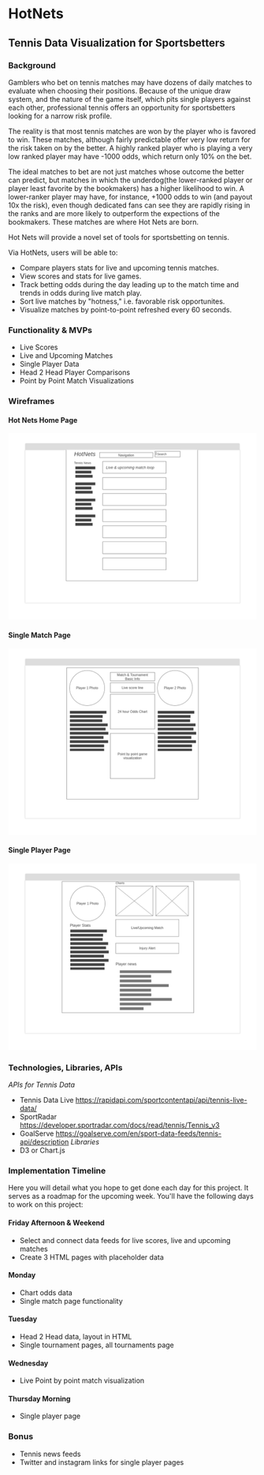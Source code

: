 # HotNets
## Tennis Data Visualization for Sportsbetters 

### Background

Gamblers who bet on tennis matches may have dozens of daily matches to evaluate when choosing their positions. Because of the unique draw system, and the nature of the game itself, which pits single players against each other, professional tennis offers an opportunity for sportsbetters looking for a narrow risk profile. 

The reality is that most tennis matches are won by the player who is favored to win. These matches, although fairly predictable offer very low return for the risk taken on by the better. A highly ranked player who is playing a very low ranked player may have -1000 odds, which return only 10% on the bet. 

The ideal matches to bet are not just matches whose outcome the better can predict, but matches in which the underdog(the lower-ranked player or player least favorite by the bookmakers) has a higher likelihood to win. A lower-ranker player may have, for instance, +1000 odds to win (and payout 10x the risk), even though dedicated fans can see they are rapidly rising in the ranks and are more likely to outperform the expections of the bookmakers. These matches are where Hot Nets are born.

Hot Nets will provide a novel set of tools for sportsbetting on tennis. 

Via HotNets, users will be able to:

* Compare players stats for live and upcoming tennis matches.
* View scores and stats for live games.
* Track betting odds during the day leading up to the match time and trends in odds during live match play.
* Sort live matches by "hotness," i.e. favorable risk opportunites.
* Visualize matches by point-to-point refreshed every 60 seconds.

### Functionality & MVPs

* Live Scores
* Live and Upcoming Matches
* Single Player Data
* Head 2 Head Player Comparisons
* Point by Point Match Visualizations


### Wireframes
#### Hot Nets Home Page
![Hot Nets Home Page](wireframes/1-Homepage.png)
#### Single Match Page
![Single Match Page](wireframes/2-Single-Match-Page.png)
#### Single Player Page
![Single Player Page](wireframes/3-Single-Player-Page.png)

### Technologies, Libraries, APIs
*APIs for Tennis Data*
* Tennis Data Live https://rapidapi.com/sportcontentapi/api/tennis-live-data/
* SportRadar https://developer.sportradar.com/docs/read/tennis/Tennis_v3
* GoalServe https://goalserve.com/en/sport-data-feeds/tennis-api/description
*Libraries*
* D3 or Chart.js

### Implementation Timeline
Here you will detail what you hope to get done each day for this project. It serves as a roadmap for the upcoming week. You'll have the following days to work on this project:

#### Friday Afternoon & Weekend
* Select and connect data feeds for live scores, live and upcoming matches
* Create 3 HTML pages with placeholder data 
#### Monday
* Chart odds data
* Single match page functionality
#### Tuesday
* Head 2 Head data, layout in HTML
* Single tournament pages, all tournaments page
#### Wednesday
* Live Point by point match visualization
#### Thursday Morning
* Single player page

### Bonus
* Tennis news feeds
* Twitter and instagram links for single player pages

